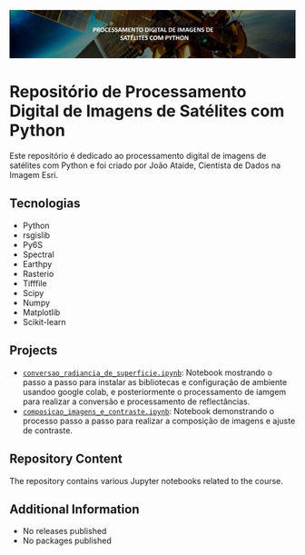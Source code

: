![Project Image](banner.png)
# Repositório de Processamento Digital de Imagens de Satélites com Python

Este repositório é dedicado ao processamento digital de imagens de satélites com Python e foi criado por João Ataíde, Cientista de Dados na Imagem Esri.

## Tecnologias
- Python
- rsgislib
- Py6S
- Spectral
- Earthpy
- Rasterio
- Tifffile
- Scipy
- Numpy
- Matplotlib
- Scikit-learn

## Projects
- [`conversao_radiancia_de_superficie.ipynb`](https://github.com/jvataidee/pdi_python/blob/master/conversao_radiancia_de_superficie.ipynb): Notebook mostrando o passo a passo para instalar as bibliotecas e configuração de ambiente usandoo google colab, e posteriormente o processamento de iamgem para realizar a conversão e processamento de reflectâncias.
- [`composicao_imagens_e_contraste.ipynb`](https://github.com/jvataidee/pdi_python/blob/main/composicao_imagens_e_contraste.ipynb): Notebook demonstrando o processo passo a passo para realizar a composição de imagens e ajuste de contraste.

## Repository Content
The repository contains various Jupyter notebooks related to the course.

## Additional Information
- No releases published
- No packages published
